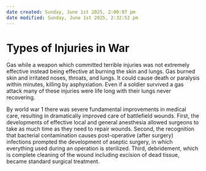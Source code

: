 ```yaml
---
date created: Sunday, June 1st 2025, 2:00:07 pm
date modified: Sunday, June 1st 2025, 2:32:52 pm
---
```


# Types of Injuries in War
Gas while a weapon which committed terrible injuries was not extremely effective instead being effective at burning the skin and lungs. Gas burned skin and irritated noses, throats, and lungs. It could cause death or paralysis within minutes, killing by asphyxiation. Even if a soldier survived a gas attack many of these injuries were life long with their lungs never recovering.

By world war 1 there was severe fundamental improvements in medical care, resulting in dramatically improved care of battlefield wounds. First, the developments of effective local and general anesthesia allowed surgeons to take as much time as they need to repair wounds. Second, the recognition that bacterial contamination causes post-operative (after surgery) infections prompted the development of aseptic surgery, in which everything used during an operation is sterilized. Third, debridement, which is complete cleaning of the wound including excision of dead tissue, became standard surgical treatment.